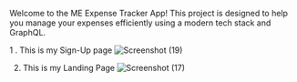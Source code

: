 Welcome to the ME Expense Tracker App! This project is designed to help you manage your expenses efficiently using a modern tech stack and GraphQL.

1 . This is my Sign-Up page 
![Screenshot (19)](https://github.com/user-attachments/assets/c5a8afa5-e09c-46e7-b98c-18de0a2f3507)

2. This is my Landing Page
 ![Screenshot (17)](https://github.com/user-attachments/assets/bc727f9c-c5f6-45cb-b226-a446bf2df7a3)
